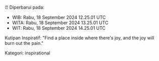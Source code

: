 ⏰ Diperbarui pada:
- WIB: Rabu, 18 September 2024 12.25.01 UTC
- WITA: Rabu, 18 September 2024 13.25.01 UTC
- WIT: Rabu, 18 September 2024 14.25.01 UTC

Kutipan Inspiratif:
"Find a place inside where there's joy, and the joy will burn out the pain."


Kategori: inspirational

